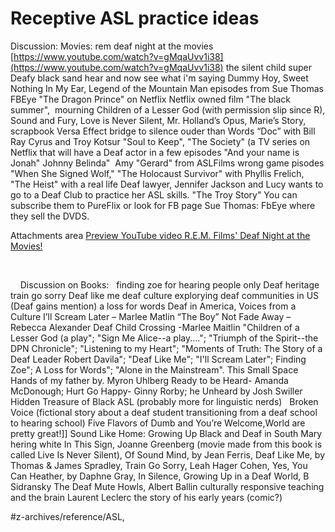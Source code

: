 # Receptive ASL practice ideas
Discussion:
Movies:
rem deaf night at the movies
 [https://www.youtube.com/watch?v=gMqaUvv1i38](https://www.youtube.com/watch?v=gMqaUvv1i38) 
the silent child
super Deafy
black sand
hear and now
see what i'm saying
Dummy Hoy,
Sweet Nothing In My Ear,
Legend of the Mountain Man
episodes from Sue Thomas FBEye
"The Dragon Prince" on Netflix
Netflix owned film "The black summer", 
mourning
Children of a Lesser God (with permission slip since R),
Sound and Fury,
Love is Never Silent,
Mr. Holland’s Opus,
Marie’s Story,
scrapbook
Versa Effect
bridge to silence
ouder than Words
“Doc” with Bill Ray Cyrus and Troy Kotsur
"Soul to Keep",
"The Society" (a TV series on Netflix that will have a Deaf actor in a few episodes
"And your name is Jonah" Johnny Belinda" 
Amy
"Gerard" from ASLFilms
wrong game
pisodes "When She Signed Wolf," "The Holocaust Survivor" with Phyllis Frelich, "The Heist" with a real life Deaf lawyer, Jennifer Jackson and Lucy wants to go to a Deaf Club to practice her ASL skills. "The Troy Story" You can subscribe them to PureFlix or look for FB page Sue Thomas: FbEye where they sell the DVDS.

Attachments area
 [Preview YouTube video R.E.M. Films' Deaf Night at the Movies!](https://www.youtube.com/watch?v=gMqaUvv1i38&authuser=0) 
 
 

 

 
 
Discussion on Books:
 
finding zoe
for hearing people only
Deaf heritage
train go sorry
Deaf like me
deaf culture explorying deaf communities in US (Deaf gains mention)
a loss for words
Deaf in America, Voices from a Culture
I’ll Scream Later – Marlee Matlin
“The Boy”
Not Fade Away – Rebecca Alexander
Deaf Child Crossing -Marlee Maitlin
"Children of a Lesser God (a play"; "Sign Me Alice--a play...."; "Triumph of the Spirit--the DPN Chronicle"; "Listening to my Heart"; "Moments of Truth: The Story of a Deaf Leader Robert Davila"; "Deaf Like Me"; "I'll Scream Later"; Finding Zoe"; A Loss for Words"; "Alone in the Mainstream".
This Small Space
Hands of my father by. Myron Uhlberg
Ready to be Heard- Amanda McDonough; Hurt Go Happy- Ginny Rorby;
he Unheard by Josh Swiller
 
Hidden Treasure of Black ASL (probably more for linguistic nerds)
 
Broken Voice (fictional story about a deaf student transitioning from a deaf school to hearing school)
Five Flavors of Dumb and You’re Welcome,World are pretty great!]\]
Sound Like Home: Growing Up Black and Deaf in South Mary hering white
In This Sign, Joanne Greenberg (movie made from this book is called Live Is Never Silent),
Of Sound Mind, by Jean Ferris,
Deaf Like Me, by Thomas & James Spradley,
Train Go Sorry, Leah Hager Cohen,
Yes, You Can Heather, by Daphne Gray,
In Silence, Growing Up in a Deaf World, B Sidransky
The Deaf Mute Howls, Albert Ballin
culturally responsive teaching and the brain
Laurent Leclerc the story of his early years (comic?)

#z-archives/reference/ASL, 